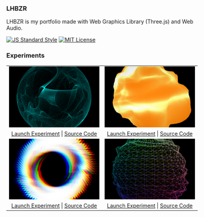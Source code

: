 ### LHBZR
LHBZR is my portfolio made with Web Graphics Library (Three.js) and Web Audio.

[![JS Standard Style](https://img.shields.io/badge/code%20style-standard-brightgreen.svg)](http://standardjs.com/)
[![MIT License](https://img.shields.io/badge/license-mit-blue.svg)](LICENSE)

### Experiments
<table>
  <tr>
    <td><img src="/dist/img/projects/particles.jpg"></td>
    <td><img src="/dist/img/projects/deform.jpg"></td>
  </tr>
  <tr>
    <td align="center">
      <a href="https://lhbzr.com/experiments/particles">Launch Experiment</a> | <a href="/experiments/particles">Source Code</a>
    <td align="center">
      <a href="https://lhbzr.com/experiments/deform">Launch Experiment</a> | <a href="/experiments/deform">Source Code</a>
    </td>
  </tr>
  <tr>
    <td><img src="/dist/img/projects/triangles.jpg"></td>
    <td><img src="/dist/img/projects/sphere.jpg"></td>
  </tr>
  <tr>
    <td align="center">
      <a href="https://lhbzr.com/experiments/triangles">Launch Experiment</a> | <a href="/experiments/triangles">Source Code</a>
    </td>
    <td align="center">
      <a href="https://lhbzr.com/experiments/sphere">Launch Experiment</a> | <a href="/experiments/sphere">Source Code</a>
    </td>
  </tr>
</table>

